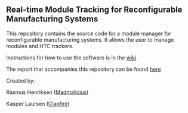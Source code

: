 ## Real-time Module Tracking for Reconfigurable Manufacturing Systems

This repository contains the source code for a module manager for reconfigurable manufacturing systems. It allows the user to manage modules and HTC trackers.

Instructions for how to use the software is in the [wiki](https://github.com/Madmalicius/RMTRMS/wiki/).

The report that accompanies this repository can be found [here](report/Real_Time_Module_Tracking_for_Reconfigurable_Manufacturing_Systems.pdf)

Created by:

Rasmus Henriksen ([Madmalicius](https://github.com/Madmalicius/))

Kasper Laursen ([Clapfire](https://github.com/Clapfire/))
